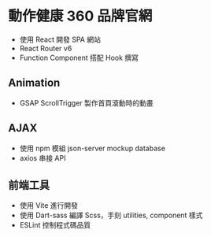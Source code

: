 # 動作健康 360 品牌官網
- 使用 React 開發 SPA 網站
- React Router v6
- Function Component 搭配 Hook 撰寫

## Animation
- GSAP ScrollTrigger 製作首頁滾動時的動畫

## AJAX
- 使用 npm 模組 json-server mockup database
- axios 串接 API

## 前端工具
- 使用 Vite 進行開發
- 使用 Dart-sass 編譯 Scss，手刻 utilities, component 樣式
- ESLint 控制程式碼品質